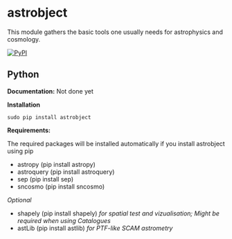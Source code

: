 # astrobject
This module gathers the basic tools one usually needs for astrophysics and cosmology. 

[![PyPI](https://img.shields.io/pypi/v/astrobject.svg?style=flat-square)](https://pypi.python.org/pypi/astrobject)

Python
------

**Documentation:** Not done yet

**Installation**
```
sudo pip install astrobject
```
**Requirements:**

The required packages will be installed automatically if you install astrobject using pip
- astropy (pip install astropy)
- astroquery (pip install astroquery)
- sep (pip install sep)
- sncosmo (pip install sncosmo)

_Optional_
- shapely (pip install shapely) _for spatial test and vizualisation; Might be required when using Catalogues_
- astLib (pip install astlib) _for PTF-like SCAM astrometry_

